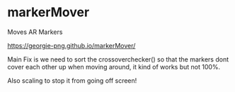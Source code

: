 # markerMover
 Moves AR Markers
 
 https://georgie-png.github.io/markerMover/

 Main Fix is we need to sort the crossoverchecker() so that the markers dont cover each other up when moving around, it kind of works but not 100%.

 Also scaling to stop it from going off screen!
